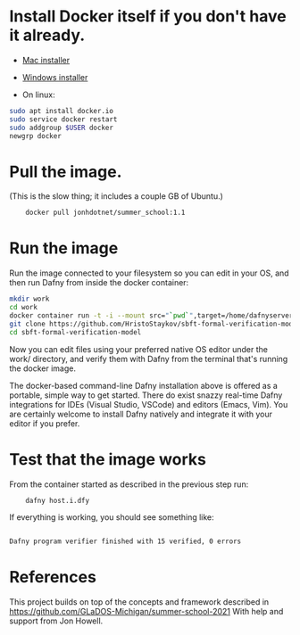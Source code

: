 # Install Docker itself if you don't have it already.

  * [Mac installer](https://docs.docker.com/v17.12/docker-for-mac/install/)

  * [Windows installer](https://docs.docker.com/v17.12/docker-for-windows/install/)

  * On linux:

```bash
sudo apt install docker.io
sudo service docker restart
sudo addgroup $USER docker
newgrp docker
```

# Pull the image.
(This is the slow thing; it includes a couple GB of Ubuntu.)

```bash
    docker pull jonhdotnet/summer_school:1.1
```

# Run the image

Run the image connected to your filesystem so you can edit in your OS, and then run Dafny from inside the docker container:

```bash
mkdir work
cd work
docker container run -t -i --mount src="`pwd`",target=/home/dafnyserver/work,type=bind --workdir /home/dafnyserver/work jonhdotnet/summer_school:1.1 /bin/bash
git clone https://github.com/HristoStaykov/sbft-formal-verification-model.git
cd sbft-formal-verification-model
```

Now you can edit files using your preferred native OS editor under the work/
directory, and verify them with Dafny from the terminal that's running the
docker image.

The docker-based command-line Dafny installation above is offered as a
portable, simple way to get started.  There do exist snazzy real-time Dafny
integrations for IDEs (Visual Studio, VSCode) and editors (Emacs, Vim).  You
are certainly welcome to install Dafny natively and integrate it with your
editor if you prefer.

# Test that the image works

From the container started as described in the previous step run:

```bash
    dafny host.i.dfy
```

If everything is working, you should see something like:

```bash

Dafny program verifier finished with 15 verified, 0 errors
```

# References

This project builds on top of the concepts and framework described in
https://github.com/GLaDOS-Michigan/summer-school-2021
With help and support from Jon Howell. 
